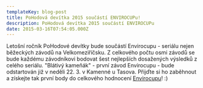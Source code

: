 ```yaml
---
templateKey: blog-post
title: PoHodová devítka 2015 součástí ENVIROCUPu!
description: PoHodová devítka 2015 součástí ENVIROCUPu
date: 2015-03-16T07:54:05.000Z
---
```


Letošní ročník PoHodové devítky bude součástí Envirocupu - seriálu nejen běžeckých závodů na Velkomeziříčsku. Z celkového počtu osmi závodů se bude každému závodníkovi bodovat šest nejlepších dosažených výsledků z celého seriálu. "Blátivý kameňák" - první závod Envirocupu - bude odstartován již v neděli 22. 3. v Kamenné u Tasova. Přijďte si ho zaběhnout a získejte tak první body do celkového hodnocení [Envirocupu](http://www.sportvm.cz/envirocup)! :)